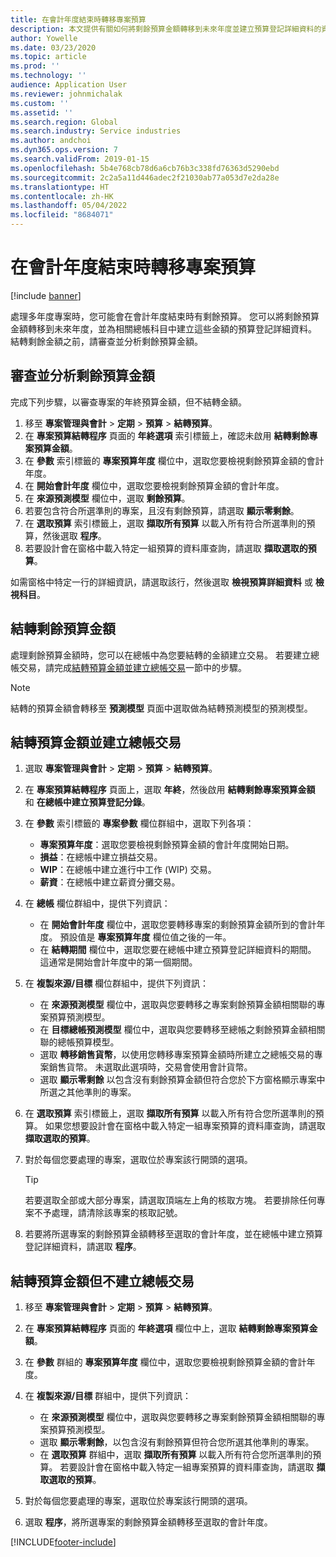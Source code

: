 ```yaml
---
title: 在會計年度結束時轉移專案預算
description: 本文提供有關如何將剩餘預算金額轉移到未來年度並建立預算登記詳細資料的資訊。
author: Yowelle
ms.date: 03/23/2020
ms.topic: article
ms.prod: ''
ms.technology: ''
audience: Application User
ms.reviewer: johnmichalak
ms.custom: ''
ms.assetid: ''
ms.search.region: Global
ms.search.industry: Service industries
ms.author: andchoi
ms.dyn365.ops.version: 7
ms.search.validFrom: 2019-01-15
ms.openlocfilehash: 5b4e768cb78d6a6cb76b3c338fd76363d5290ebd
ms.sourcegitcommit: 2c2a5a11d446adec2f21030ab77a053d7e2da28e
ms.translationtype: HT
ms.contentlocale: zh-HK
ms.lasthandoff: 05/04/2022
ms.locfileid: "8684071"
---
```

# <a name="transfer-project-budgets-at-fiscal-year-end"></a>在會計年度結束時轉移專案預算

[!include [banner](../includes/banner.md)]

處理多年度專案時，您可能會在會計年度結束時有剩餘預算。 您可以將剩餘預算金額轉移到未來年度，並為相關總帳科目中建立這些金額的預算登記詳細資料。 結轉剩餘金額之前，請審查並分析剩餘預算金額。

## <a name="review-and-analyze-remaining-budget-amounts"></a>審查並分析剩餘預算金額

完成下列步驟，以審查專案的年終預算金額，但不結轉金額。

1. 移至 **專案管理與會計** > **定期** > **預算** > **結轉預算**。 
2. 在 **專案預算結轉程序** 頁面的 **年終選項** 索引標籤上，確認未啟用 **結轉剩餘專案預算金額**。
3. 在 **參數** 索引標籤的 **專案預算年度** 欄位中，選取您要檢視剩餘預算金額的會計年度。 
4. 在 **開始會計年度** 欄位中，選取您要檢視剩餘預算金額的會計年度。 
5. 在 **來源預測模型** 欄位中，選取 **剩餘預算**。 
6. 若要包含符合所選準則的專案，且沒有剩餘預算，請選取 **顯示零剩餘**。  
7. 在 **選取預算** 索引標籤上，選取 **擷取所有預算** 以載入所有符合所選準則的預算，然後選取 **程序**。 
8. 若要設計會在窗格中載入特定一組預算的資料庫查詢，請選取 **擷取選取的預算**。

如需窗格中特定一行的詳細資訊，請選取該行，然後選取 **檢視預算詳細資料** 或 **檢視科目**。

## <a name="carry-forward-remaining-budget-amounts"></a>結轉剩餘預算金額 

處理剩餘預算金額時，您可以在總帳中為您要結轉的金額建立交易。 若要建立總帳交易，請完成[結轉預算金額並建立總帳交易](#carry-forward)一節中的步驟。 

> [!NOTE]
> 結轉的預算金額會轉移至 **預測模型** 頁面中選取做為結轉預測模型的預測模型。  

## <a name="carry-forward-budget-amounts-and-create-general-ledger-transactions"></a><a name="carry-forward"></a>結轉預算金額並建立總帳交易

1.  選取 **專案管理與會計** > **定期** > **預算** > **結轉預算**。 
2. 在 **專案預算結轉程序** 頁面上，選取 **年終**，然後啟用 **結轉剩餘專案預算金額** 和 **在總帳中建立預算登記分錄**。 
3. 在 **參數** 索引標籤的 **專案參數** 欄位群組中，選取下列各項：

   - **專案預算年度**：選取您要檢視剩餘預算金額的會計年度開始日期。 
   - **損益**：在總帳中建立損益交易。 
   -  **WIP**：在總帳中建立進行中工作 (WIP) 交易。
   -  **薪資**：在總帳中建立薪資分攤交易。 

5. 在 **總帳** 欄位群組中，提供下列資訊： 

   - 在 **開始會計年度** 欄位中，選取您要轉移專案的剩餘預算金額所到的會計年度。 預設值是 **專案預算年度** 欄位值之後的一年。
   -  在 **結轉期間** 欄位中，選取您要在總帳中建立預算登記詳細資料的期間。 這通常是開始會計年度中的第一個期間。

6. 在 **複製來源/目標** 欄位群組中，提供下列資訊：

   - 在 **來源預測模型** 欄位中，選取與您要轉移之專案剩餘預算金額相關聯的專案預算預測模型。 
   - 在 **目標總帳預測模型** 欄位中，選取與您要轉移至總帳之剩餘預算金額相關聯的總帳預算模型。 
   -  選取 **轉移銷售貨幣**，以使用您轉移專案預算金額時所建立之總帳交易的專案銷售貨幣。 未選取此選項時，交易會使用會計貨幣。 
   -  選取 **顯示零剩餘** 以包含沒有剩餘預算金額但符合您於下方窗格顯示專案中所選之其他準則的專案。

7. 在 **選取預算** 索引標籤上，選取 **擷取所有預算** 以載入所有符合您所選準則的預算。 如果您想要設計會在窗格中載入特定一組專案預算的資料庫查詢，請選取 **擷取選取的預算**。
8. 對於每個您要處理的專案，選取位於專案該行開頭的選項。

    > [!TIP]
    > 若要選取全部或大部分專案，請選取頂端左上角的核取方塊。 若要排除任何專案不予處理，請清除該專案的核取記號。

9. 若要將所選專案的剩餘預算金額轉移至選取的會計年度，並在總帳中建立預算登記詳細資料，請選取 **程序**。

## <a name="carry-forward-budget-amounts-without-creating-general-ledger-transactions"></a>結轉預算金額但不建立總帳交易

1. 移至 **專案管理與會計** > **定期** > **預算** > **結轉預算**。
2. 在 **專案預算結轉程序** 頁面的 **年終選項** 欄位中上，選取 **結轉剩餘專案預算金額**。
3. 在 **參數** 群組的 **專案預算年度** 欄位中，選取您要檢視剩餘預算金額的會計年度。
4. 在 **複製來源/目標** 群組中，提供下列資訊：

   - 在 **來源預測模型** 欄位中，選取與您要轉移之專案剩餘預算金額相關聯的專案預算預測模型。 
   - 選取 **顯示零剩餘**，以包含沒有剩餘預算但符合您所選其他準則的專案。
   - 在 **選取預算** 群組中，選取 **擷取所有預算** 以載入所有符合您所選準則的預算。 若要設計會在窗格中載入特定一組專案預算的資料庫查詢，請選取 **擷取選取的預算**。

5. 對於每個您要處理的專案，選取位於專案該行開頭的選項。 
6. 選取 **程序**，將所選專案的剩餘預算金額轉移至選取的會計年度。



[!INCLUDE[footer-include](../includes/footer-banner.md)]
